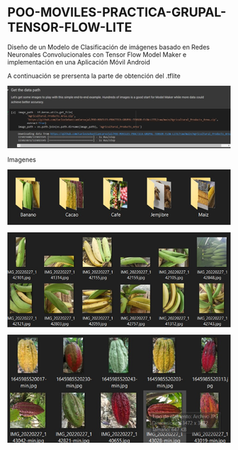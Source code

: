 # POO-MOVILES-PRACTICA-GRUPAL-TENSOR-FLOW-LITE
Diseño de un Modelo de Clasificación de imágenes basado en Redes Neuronales Convolucionales con Tensor Flow Model Maker e implementación en una Aplicación Móvil Android

A continuación se prersenta la parte de obtención del .tflite

![Creadción del modelo](https://github.com/CarlosSebastianCarvajal/POO-MOVILES-PRACTICA-GRUPAL-TENSOR-FLOW-LITE/blob/main/imagen1.jpg?raw=true)

Imagenes

![1](https://github.com/CarlosSebastianCarvajal/POO-MOVILES-PRACTICA-GRUPAL-TENSOR-FLOW-LITE/blob/main/imagenes.jpg?raw=true)

![2](https://github.com/CarlosSebastianCarvajal/POO-MOVILES-PRACTICA-GRUPAL-TENSOR-FLOW-LITE/blob/main/bananoejemplo.jpg?raw=true)

![](https://github.com/CarlosSebastianCarvajal/POO-MOVILES-PRACTICA-GRUPAL-TENSOR-FLOW-LITE/blob/main/cacaoejemplo.jpg?raw=true)
